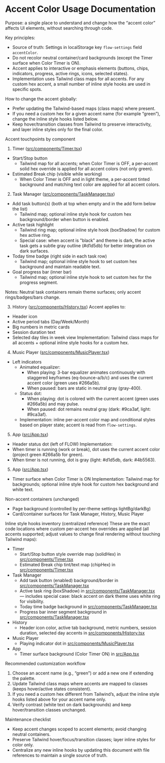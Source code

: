 # Accent Color Usage Documentation

Purpose: a single place to understand and change how the “accent color” affects UI elements, without searching through code.

Key principles:
- Source of truth: Settings in localStorage key `flow-settings` field `accentColor`.
- Do not recolor neutral container/card backgrounds (except the Timer surface when Color Timer is ON).
- Accent applies to interactive or emphasis elements (buttons, chips, indicators, progress, active rings, icons, selected states).
- Implementation uses Tailwind class maps for all accents. For any custom hex accent, a small number of inline style hooks are used in specific spots.

How to change the accent globally:
- Prefer updating the Tailwind-based maps (class maps) where present.
- If you need a custom hex for a given accent name (for example “green”), change the inline style hooks listed below.
- Keep hover/transition classes from Tailwind to preserve interactivity, and layer inline styles only for the final color.

Accent touchpoints by component

1) Timer ([src/components/Timer.tsx](src/components/Timer.tsx))
- Start/Stop button
  - Tailwind map for all accents; when Color Timer is OFF, a per-accent solid hex override is applied for all accent colors (not only green).
- Estimated Break chip (visible while working)
  - When Color Timer is OFF and in light theme, a per-accent tinted background and matching text color are applied for all accent colors.

2) Task Manager ([src/components/TaskManager.tsx](src/components/TaskManager.tsx))
- Add task button(s) (both at top when empty and in the add form below the list)
  - Tailwind map; optional inline style hook for custom hex background/border when button is enabled.
- Active task highlight
  - Tailwind ring map; optional inline style hook (boxShadow) for custom hex active ring.
  - Special case: when accent is "black" and theme is dark, the active task gets a subtle gray outline (#d1d5db) for better integration on dark surfaces.
- Today time badge (right side in each task row)
  - Tailwind map; optional inline style hook to set custom hex background and maintain readable text.
- Goal progress bar (inner bar)
  - Tailwind map; optional inline style hook to set custom hex for the progress segment.

Notes: Neutral task containers remain theme surfaces; only accent rings/badges/bars change.

3) History ([src/components/History.tsx](src/components/History.tsx))
Accent applies to:
- Header icon
- Active period tabs (Day/Week/Month)
- Big numbers in metric cards
- Session duration text
- Selected day tiles in week view
Implementation: Tailwind class maps for all accents + optional inline style hooks for a custom hex.

4) Music Player ([src/components/MusicPlayer.tsx](src/components/MusicPlayer.tsx))
- Left indicators
  - Animated equalizer:
    - When playing: 3-bar equalizer animates continuously with staggered keyframes (eq-bounce-a/b/c) and uses the current accent color (green uses #266a5b).
    - When paused: bars are static in neutral gray (gray-400).
  - Status dot:
    - When playing: dot is colored with the current accent (green uses #266a5b) and may pulse.
    - When paused: dot remains neutral gray (dark: #9ca3af, light: #9ca3af).
  - Implementation: inline per-accent color map and conditional styles based on player state; accent is read from `flow-settings`.

5) App ([src/App.tsx](src/App.tsx))
- Header status dot (left of FLOW)
Implementation:
- When timer is running (work or break), dot uses the current accent color (project green #266a5b for green).
- When timer is not running, dot is gray (light: #d1d5db, dark: #4b5563).

5) App ([src/App.tsx](src/App.tsx))
- Timer surface when Color Timer is ON
Implementation: Tailwind map for backgrounds; optional inline style hook for custom hex background and white text.

Non-accent containers (unchanged)
- Page background (controlled by per-theme settings lightBg/darkBg)
- Card/container surfaces for Task Manager, History, Music Player

Inline style hooks inventory (centralized reference)
These are the exact code locations where custom per-accent hex overrides are applied (all accents supported; adjust values to change final rendering without touching Tailwind maps):
- Timer
  - Start/Stop button style override map (solidHex) in [src/components/Timer.tsx](src/components/Timer.tsx)
  - Estimated Break chip tint/text map (chipHex) in [src/components/Timer.tsx](src/components/Timer.tsx)
- Task Manager
  - Add task button (enabled) background/border in [src/components/TaskManager.tsx](src/components/TaskManager.tsx)
  - Active task ring (boxShadow) in [src/components/TaskManager.tsx](src/components/TaskManager.tsx) — includes special case: black accent on dark theme uses white ring for visibility.
  - Today time badge background in [src/components/TaskManager.tsx](src/components/TaskManager.tsx)
  - Progress bar inner segment background in [src/components/TaskManager.tsx](src/components/TaskManager.tsx)
- History
  - Header icon color, active tab background, metric numbers, session duration, selected day accents in [src/components/History.tsx](src/components/History.tsx)
- Music Player
  - Playing indicator dot in [src/components/MusicPlayer.tsx](src/components/MusicPlayer.tsx)
- App
  - Timer surface background (Color Timer ON) in [src/App.tsx](src/App.tsx)

Recommended customization workflow
1) Choose an accent name (e.g., “green”) or add a new one if extending the palette.
2) Update Tailwind class maps where accents are mapped to classes (keeps hover/active states consistent).
3) If you need a custom hex different from Tailwind’s, adjust the inline style hooks listed above for your accent name only.
4) Verify contrast (white text on dark backgrounds) and keep hover/transition classes unchanged.

Maintenance checklist
- Keep accent changes scoped to accent elements; avoid changing neutral containers.
- Preserve Tailwind hover/focus/transition classes; layer inline styles for color only.
- Centralize any new inline hooks by updating this document with file references to maintain a single source of truth.
